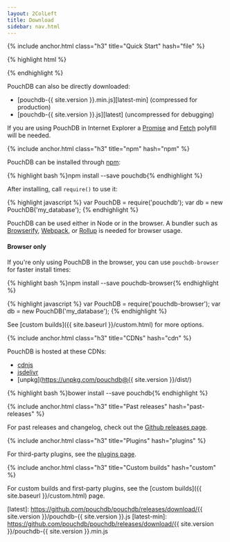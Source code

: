 ```yaml
---
layout: 2ColLeft
title: Download
sidebar: nav.html
---
```


{% include anchor.html class="h3" title="Quick Start" hash="file" %}

{% highlight html %}
<script src="//cdn.jsdelivr.net/npm/pouchdb@{{site.version}}/dist/pouchdb.min.js"></script>
<script>
  var db = new PouchDB('my_database');
</script>
{% endhighlight %}

PouchDB can also be directly downloaded:

* [pouchdb-{{ site.version }}.min.js][latest-min] (compressed for production)
* [pouchdb-{{ site.version }}.js][latest] (uncompressed for debugging)

If you are using PouchDB in Internet Explorer a [Promise](https://www.npmjs.com/package/promise-polyfill) and [Fetch](https://www.npmjs.com/package/whatwg-fetch) polyfill will be needed.

{% include anchor.html class="h3" title="npm" hash="npm" %}

PouchDB can be installed through [npm](http://npmjs.com):

{% highlight bash %}npm install --save pouchdb{% endhighlight %}

After installing, call `require()` to use it:

{% highlight javascript %}
var PouchDB = require('pouchdb');
var db = new PouchDB('my_database');
{% endhighlight %}

PouchDB can be used either in Node or in the browser. A bundler such as [Browserify](http://browserify.org/), [Webpack](https://webpack.github.io/), or [Rollup](http://rollupjs.org/) is needed for browser usage.

#### Browser only

If you're only using PouchDB in the browser, you can use `pouchdb-browser` for
faster install times:

{% highlight bash %}npm install --save pouchdb-browser{% endhighlight %}

{% highlight javascript %}
var PouchDB = require('pouchdb-browser');
var db = new PouchDB('my_database');
{% endhighlight %}

See [custom builds]({{ site.baseurl }}/custom.html) for more options.

{% include anchor.html class="h3" title="CDNs" hash="cdn" %}

PouchDB is hosted at these CDNs:

* [cdnjs](https://cdnjs.com/libraries/pouchdb)
* [jsdelivr](http://www.jsdelivr.com/#!pouchdb)
* [unpkg](https://unpkg.com/pouchdb@{{ site.version }}/dist/)

{% highlight bash %}bower install --save pouchdb{% endhighlight %}

{% include anchor.html class="h3" title="Past releases" hash="past-releases" %}

For past releases and changelog, check out the [Github releases page](https://github.com/pouchdb/pouchdb/releases).

{% include anchor.html class="h3" title="Plugins" hash="plugins" %}

For third-party plugins, see the [plugins page](/external.html).

{% include anchor.html class="h3" title="Custom builds" hash="custom" %}

For custom builds and first-party plugins, see the [custom builds]({{ site.baseurl }}/custom.html) page.

[latest]: https://github.com/pouchdb/pouchdb/releases/download/{{ site.version }}/pouchdb-{{ site.version }}.js
[latest-min]: https://github.com/pouchdb/pouchdb/releases/download/{{ site.version }}/pouchdb-{{ site.version }}.min.js
